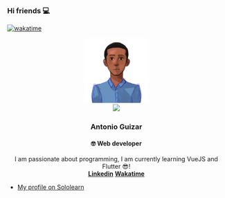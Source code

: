 ### Hi friends 💻

[![wakatime](https://wakatime.com/badge/user/fa87ad1d-652d-4da1-a193-a29cdaad4e1a.svg)](https://wakatime.com/@fa87ad1d-652d-4da1-a193-a29cdaad4e1a)

<div align="center">
  <a href="https://github.com/AntonioGuizar">
    <img src="images/antonioguizar.png" alt="Antonio Guizar Web Developer" width="150" height="150">
  </a>
  <br>
  <img src="https://github-readme-streak-stats.herokuapp.com/?user=antonioguizar">

  <h3 align="center">Antonio Guizar</h3>
  <h4 align="center">🤓 Web developer</h4>

  <p align="center">
    I am passionate about programming, I am currently learning VueJS and Flutter 😎!
    <br />
    <a href="https://www.linkedin.com/in/antonio-guizar"><strong>Linkedin</strong></a>
    <a href="https://wakatime.com/@AntonioGuizar"><strong>Wakatime</strong></a>
  </p>
</div>
<div>
  <ul>
    <li><a href="https://www.sololearn.com/profile/2574905">My profile on Sololearn</a></li>
  </ul>
</div>
